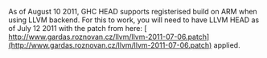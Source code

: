 
As of August 10 2011, GHC HEAD supports registerised build on ARM when using LLVM backend. For this to work, you will need to have LLVM HEAD as of July 12 2011 with the patch from here: [ http://www.gardas.roznovan.cz/llvm/llvm-2011-07-06.patch](http://www.gardas.roznovan.cz/llvm/llvm-2011-07-06.patch) applied.
